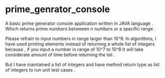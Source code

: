 # prime_genrator_console

A basic prime generator console application written in JAVA language .
Which returns prime numbers betweeen n numbers or a specific range .

Please refrain to input numbers in range larger than 10^9.
In algorithms, I have used printing elements instead of returning a whole list of integers because , if you input a number in range of 10^7 to 10^8 It will take considerate amount of time before returning the list .

But I have maintained a list of integers and have method return type as list of integers to run unit test cases .
